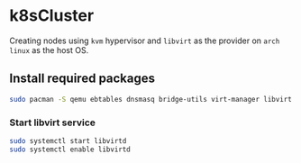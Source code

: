# k8sCluster
Creating nodes using `kvm` hypervisor and `libvirt` as the provider on `arch linux` as the host OS.

## Install required packages
```sh
sudo pacman -S qemu ebtables dnsmasq bridge-utils virt-manager libvirt
```

### Start libvirt service
```sh
sudo systemctl start libvirtd
sudo systemctl enable libvirtd
```
